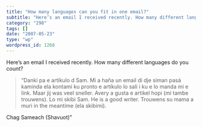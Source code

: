 ```yaml
---
title: "How many languages can you fit in one email?"
subtitle: "Here’s an email I received recently. How many different languages do you count?"
category: "298"
tags: []
date: "2007-05-23"
type: "wp"
wordpress_id: 1268
---
```

Here’s an email I received recently. How many different languages do you count?
> “Danki pa e artíkulo d Sam. Mi a haña un email di dje siman pasá kaminda ela kontami ku pronto e artíkulo lo sali i ku e lo manda mi e link.
Maar jij was veel sneller. Avery a gusta e artikel hopi (mi tambe trouwens). Lo mi skibi Sam. He is a good writer.
Trouwens su mama a muri in the meantime (ela skibimi).

Chag Sameach (Shavuot)”
